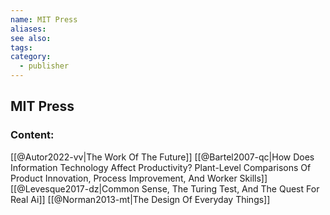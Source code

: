 ```yaml
---
name: MIT Press
aliases:
see also:
tags:
category:
  - publisher
---
```


## MIT Press

### Content:
[[@Autor2022-vv|The Work Of The Future]]
[[@Bartel2007-qc|How Does Information Technology Affect Productivity? Plant-Level Comparisons Of Product Innovation, Process Improvement, And Worker Skills]]
[[@Levesque2017-dz|Common Sense, The Turing Test, And The Quest For Real Ai]]
[[@Norman2013-mt|The Design Of Everyday Things]]